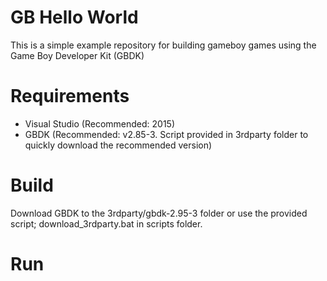 # GB Hello World
This is a simple example repository for building gameboy games using the Game Boy Developer Kit (GBDK)

# Requirements
 - Visual Studio (Recommended: 2015)
 - GBDK (Recommended: v2.85-3. Script provided in 3rdparty folder to quickly download the recommended version)

# Build
Download GBDK to the 3rdparty/gbdk-2.95-3 folder or use the provided script; download_3rdparty.bat in scripts folder. 


# Run